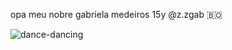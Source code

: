 opa meu nobre 
gabriela medeiros
15y
@z.zgab
🇧🇴









![dance-dancing](https://github.com/pqpgab/pqpgab/assets/143132917/358efd67-1cd4-4cb1-b114-01b5d0bec08e)



